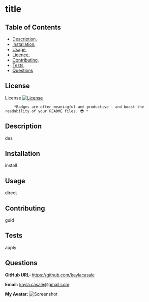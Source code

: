 
  # title
## Table of Contents

 * [Description](#description),
 * [Installation](#installation),
 * [Usage](#usage),
 * [Licence](#licence),
 * [Contributing](#contributing),
 * [Tests](#tests),
 * [Questions](#questions)
## License

        
 License
        [![License](https://img.shields.io/badge/License-BSD_3--Clause-orange.svg)](https://opensource.org/licenses/BSD-3-Clause)
 
        *Badges are often meaningful and productive - and boost the readability of your README files. 😎 * 
        

## Description
        
des
## Installation
        
install
## Usage
        
direct
## Contributing
        
guid
## Tests
        
apply
## Questions
            
**GitHub URL:** https://github.com/kaylacasale

**Email:** kayla.casale@gmail.com

**My Avatar:**
![Screenshot](https://avatars.githubusercontent.com/u/115776118?v=4)